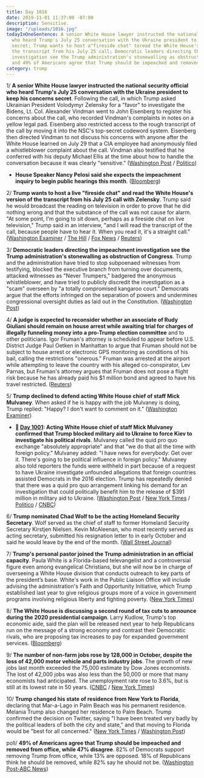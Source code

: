 ```yaml
---
title: Day 1016
date: 2019-11-01 11:37:00 -07:00
description: Sensitive.
image: "/uploads/1016.jpg"
todayInOneSentence: A senior White House lawyer instructed the national security official
  who heard Trump's July 25 conversation with the Ukraine president to keep his concerns
  secret; Trump wants to host a"fireside chat" toread the White House's version of
  the transcript from his July 25 call; Democratic leaders directing the impeachment
  investigation see the Trump administration's stonewalling as obstruction of Congress;
  and 49% of Americans agree that Trump should be impeached and removed from office.
category: trump
---
```


1/ **A senior White House lawyer instructed the national security official who heard Trump's July 25 conversation with the Ukraine president to keep his concerns secret**. Following the call, in which Trump asked Ukrainian President Volodymyr Zelensky for a "favor" to investigate the Bidens, Lt. Col. Alexander Vindman went to John Eisenberg to register his concerns about the call, who recorded Vindman's complaints in notes on a yellow legal pad. Eisenberg also restricted access to the rough transcript of the call by moving it into the NSC's top-secret codeword system. Eisenberg then directed Vindman to not discuss his concerns with anyone after the White House learned on July 29 that a CIA employee had anonymously filed a whistleblower complaint about the call. Vindman also testified that he conferred with his deputy Michael Ellis at the time about how to handle the conversation because it was clearly "sensitive." ([Washington Post](https://www.washingtonpost.com/politics/white-house-official-who-heard-trumps-call-with-ukraine-leader-testified-that-he-was-told-to-keep-quiet/2019/11/01/dbed7fae-fc07-11e9-ac8c-8eced29ca6ef_story.html) / [Politico](https://www.politico.com/news/2019/11/01/white-house-vindman-ukraine-call-063892))

* **House Speaker Nancy Pelosi said she expects the impeachment inquiry to begin public hearings this month**. ([Bloomberg](https://www.bloomberg.com/news/articles/2019-11-01/pelosi-expects-public-impeachment-hearings-to-begin-this-month))

2/ **Trump wants to host a live "fireside chat" and read the White House's version of the transcript from his July 25 call with Zelensky**. Trump said he would broadcast the reading on television in order to prove that he did nothing wrong and that the substance of the call was not cause for alarm. "At some point, I'm going to sit down, perhaps as a fireside chat on live television," Trump said in an interview, "and I will read the transcript of the call, because people have to hear it. When you read it, it's a straight call." ([Washington Examiner](https://www.washingtonexaminer.com/news/fireside-chat-on-live-television-trump-says-he-wants-to-read-transcript-of-ukraine-call-to-american-people) / [The Hill](https://thehill.com/homenews/administration/468468-trump-says-he-would-be-willing-to-do-fireside-chat-reading-the) / [Fox News](https://www.foxnews.com/politics/trump-wants-to-read-ukraine-transcript-in-fireside-chat-on-television) / [Reuters](https://www.reuters.com/article/us-usa-trump-impeachment-chat/trump-may-read-summary-of-ukraine-call-in-fireside-chat-interview-idUSKBN1XB43M))

3/ **Democratic leaders directing the impeachment investigation see the Trump administration's stonewalling as obstruction of Congress**. Trump and the administration have tried to stop subpoenaed witnesses from testifying, blocked the executive branch from turning over documents, attacked witnesses as "Never Trumpers," badgered the anonymous whistleblower, and have tried to publicly discredit the investigation as a "scam" overseen by "a totally compromised kangaroo court." Democrats argue that the efforts infringed on the separation of powers and undermines congressional oversight duties as laid out in the Constitution. ([Washington Post](https://www.washingtonpost.com/politics/as-trump-moves-to-bully-witnesses-and-derail-impeachment-democrats-see-obstruction/2019/11/01/0ee6edb2-fbec-11e9-8190-6be4deb56e01_story.html))

4/ **A judge is expected to reconsider whether an associate of Rudy Giuliani should remain on house arrest while awaiting trial for charges of illegally funneling money into a pro-Trump election committee** and to other politicians. Igor Fruman's attorney is scheduled to appear before U.S. District Judge Paul Oetken in Manhattan to argue that Fruman should not be subject to house arrest or electronic GPS monitoring as conditions of his bail, calling the restrictions "onerous." Fruman was arrested at the airport while attempting to leave the country with his alleged co-conspirator, Lev Parnas, but Fruman's attorney argues that Fruman does not pose a flight risk because he has already paid his $1 million bond and agreed to have his travel restricted. ([Reuters](https://www.reuters.com/article/us-usa-trump-giuliani-idUSKBN1XB3XQ))

5/ **Trump declined to defend acting White House chief of staff Mick Mulvaney**. When asked if he is happy with the job Mulvaney is doing, Trump replied: "Happy? I don't want to comment on it." ([Washington Examiner](https://www.washingtonexaminer.com/news/trump-does-not-defend-mick-mulvaney-amid-speculation-chief-of-staff-is-on-the-way-out))

* **📌 [Day 1001](https://whatthefuckjusthappenedtoday.com/2019/10/17/day-1001/#1-acting-white-house-chief-of-staff): Acting White House chief of staff Mick Mulvaney confirmed that Trump blocked military aid to Ukraine to force Kiev to investigate his political rivals**. Mulvaney called the quid pro quo exchange "absolutely appropriate" and that "we do that all the time with foreign policy." Mulvaney added: "I have news for everybody: Get over it. There's going to be political influence in foreign policy." Mulvaney also told reporters the funds were withheld in part because of a request to have Ukraine investigate unfounded allegations that foreign countries assisted Democrats in the 2016 election. Trump has repeatedly denied that there was a quid pro quo arrangement linking his demand for an investigation that could politically benefit him to the release of $391 million in military aid to Ukraine. ([Washington Post](https://www.washingtonpost.com/national-security/trumps-envoy-tells-congress-the-president-outsourced-ukraine-policy-to-giuliani/2019/10/17/484b30d0-f0ee-11e9-b648-76bcf86eb67e_story.html) / [New York Times](https://www.nytimes.com/2019/10/17/us/politics/donald-trump-impeachment-news.html#link-55fe453b) / [Politico](https://www.politico.com/news/2019/10/17/mulvaney-confirms-ukraine-aid-2016-probe-050156) / [CNBC](https://www.cnbc.com/2019/10/17/mulvaney-says-trump-quid-pro-quo-on-ukraine-aid-not-tied-to-biden.html))

6/ **Trump nominated Chad Wolf to be the acting Homeland Security Secretary**. Wolf served as the chief of staff to former Homeland Security Secretary Kirstjen Nielsen. Kevin McAleenan, who most recently served as acting secretary, submitted his resignation letter to in early October and said he would leave by the end of the month. ([Wall Street Journal](https://www.wsj.com/articles/trump-names-chad-wolf-to-be-acting-homeland-security-secretary-11572646900))

7/ **Trump's personal pastor joined the Trump administration in an official capacity**. Paula White is a Florida-based televangelist and a controversial figure even among evangelical Christians, but she will now be in charge of overseeing a White House division that conducts outreach to key parts of the president’s base. White's work in the Public Liaison Office will include advising the administration's Faith and Opportunity Initiative, which Trump established last year to give religious groups more of a voice in government programs involving religious liberty and fighting poverty. ([New York Times](https://www.nytimes.com/2019/10/31/us/politics/paula-white-trump.html))

8/ **The White House is discussing a second round of tax cuts to announce during the 2020 presidential campaign**. Larry Kudlow, Trump's top economic aide, said the plan will be released next year to help Republicans run on the message of a strong economy and contrast their Democratic rivals, who are proposing tax increases to pay for expanded government services. ([Bloomberg](https://www.bloomberg.com/news/articles/2019-11-01/kudlow-says-white-house-working-on-tax-cuts-ahead-of-election))

9/ **The number of non-farm jobs rose by 128,000 in October, despite the loss of 42,000 motor vehicle and parts industry jobs**. The growth of new jobs last month exceeded the 75,000 estimate by Dow Jones economists. The lost of 42,000 jobs was also less than the 50,000 or more that many economists had anticipated. The unemployment rate rose to 3.6%, but is still at its lowest rate in 50 years. ([CNBC](https://www.cnbc.com/2019/11/01/jobs-report-october-2019.html) / [New York Times](https://www.nytimes.com/2019/11/01/business/economy/jobs-report.html))

10/ **Trump changed his state of residence from New York to Florida**, declaring that Mar-a-Lago in Palm Beach was his permanent residence. Melania Trump also changed her residence to Palm Beach. Trump confirmed the decision on Twitter, saying "I have been treated very badly by the political leaders of both the city and state," and that moving to Florida would be "best for all concerned." ([New York Times](https://www.nytimes.com/2019/10/31/us/politics/trump-new-york-florida-primary-residence.html) / [Washington Post](https://www.washingtonpost.com/politics/2019/10/31/trump-is-changing-his-residence-nyc-florida-new-yorkers-said-good-riddance/))

poll/ **49% of Americans agree that Trump should be impeached and removed from office, while 47% disagree**. 82% of Democrats support removing Trump from office, while 13% are opposed. 18% of Republicans think he should be removed, while 82% say he should not be. ([Washington Post-ABC News](https://www.washingtonpost.com/politics/americans-sharply-divided-over-whether-to-impeach-and-remove-trump-from-office-post-abc-poll-finds/2019/10/31/b0562312-fc04-11e9-ac8c-8eced29ca6ef_story.html))